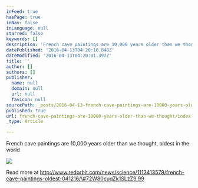 ```yaml
---
inFeed: true
hasPage: true
inNav: false
inLanguage: null
starred: false
keywords: []
description: 'French cave paintings are 10,000 years older than we thought, oldest in the world'
datePublished: '2016-04-13T04:20:10.848Z'
dateModified: '2016-04-13T04:20:01.397Z'
title: ''
author: []
authors: []
publisher:
  name: null
  domain: null
  url: null
  favicon: null
sourcePath: _posts/2016-04-13-french-cave-paintings-are-10000-years-older-than-we-thought.md
published: true
url: french-cave-paintings-are-10000-years-older-than-we-thought/index.html
_type: Article

---
```

French cave paintings are 10,000 years older than we thought, oldest in the world

![](https://the-grid-user-content.s3-us-west-2.amazonaws.com/43e19b3a-8ee6-48ff-8231-df22cf644a0c.jpg)

Read more at http://www.redorbit.com/news/science/1113413579/french-cave-paintings-oldest-041216/\#72W80cuqZk1SLzZ9.99